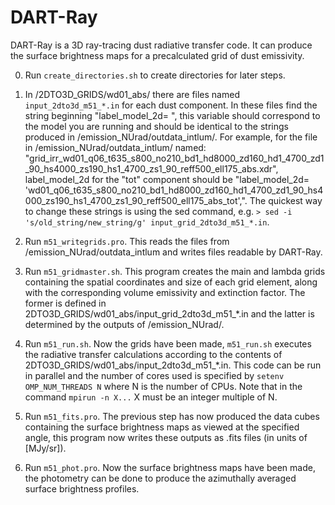# DART-Ray

DART-Ray is a 3D ray-tracing dust radiative transfer code. It can produce the surface brightness maps for a precalculated grid of dust emissivity.

0. Run `create_directories.sh` to create directories for later steps.

1. In /2DTO3D_GRIDS/wd01_abs/ there are files named `input_2dto3d_m51_*.in` for each dust component. In these files find the string beginning "label_model_2d= ", this variable should correspond to the model you are running and should be identical to the strings produced in /emission_NUrad/outdata_intlum/. For example, for the file in /emission_NUrad/outdata_intlum/ named: "grid_irr_wd01_q06_t635_s800_no210_bd1_hd8000_zd160_hd1_4700_zd1_90_hs4000_zs190_hs1_4700_zs1_90_reff500_ell175_abs.xdr", label_model_2d for the "tot" component should be "label_model_2d= 'wd01_q06_t635_s800_no210_bd1_hd8000_zd160_hd1_4700_zd1_90_hs4000_zs190_hs1_4700_zs1_90_reff500_ell175_abs_tot',".
The quickest way to change these strings is using the sed command, e.g. `> sed -i 's/old_string/new_string/g' input_grid_2dto3d_m51_*.in`.

1. Run `m51_writegrids.pro`. This reads the files from /emission_NUrad/outdata_intlum and writes files readable by DART-Ray.

2. Run `m51_gridmaster.sh`. This program creates the main and lambda grids containing the spatial coordinates and size of each grid element, along with the corresponding volume emissivity and extinction factor. The former is defined in 2DTO3D_GRIDS/wd01_abs/input_grid_2dto3d_m51_*.in and the latter is determined by the outputs of /emission_NUrad/.

3. Run `m51_run.sh`. Now the grids have been made, `m51_run.sh` executes the radiative transfer calculations according to the contents of 2DTO3D_GRIDS/wd01_abs/input_2dto3d_m51_*.in. This code can be run in parallel and the number of cores used is specified by `setenv OMP_NUM_THREADS N` where N is the number of CPUs. Note that in the command `mpirun -n X...` X must be an integer multiple of N.

4. Run `m51_fits.pro`. The previous step has now produced the data cubes containing the surface brightness maps as viewed at the specified angle, this program now writes these outputs as .fits files (in units of [MJy/sr]).

5. Run `m51_phot.pro`. Now the surface brightness maps have been made, the photometry can be done to produce the azimuthally averaged surface brightness profiles.
